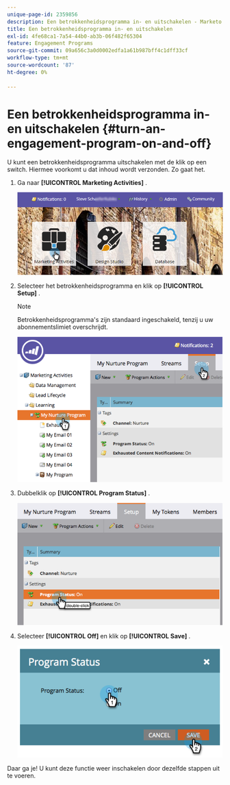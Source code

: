 ```yaml
---
unique-page-id: 2359856
description: Een betrokkenheidsprogramma in- en uitschakelen - Marketo Docs - Productdocumentatie
title: Een betrokkenheidsprogramma in- en uitschakelen
exl-id: 4fe68ca1-7a54-44b0-ab3b-06f482f65304
feature: Engagement Programs
source-git-commit: 09a656c3a0d0002edfa1a61b987bff4c1dff33cf
workflow-type: tm+mt
source-wordcount: '87'
ht-degree: 0%

---
```


# Een betrokkenheidsprogramma in- en uitschakelen {#turn-an-engagement-program-on-and-off}

U kunt een betrokkenheidsprogramma uitschakelen met de klik op een switch. Hiermee voorkomt u dat inhoud wordt verzonden. Zo gaat het.

1. Ga naar **[!UICONTROL Marketing Activities]** .

   ![](assets/login-marketing-activities.png)

1. Selecteer het betrokkenheidsprogramma en klik op **[!UICONTROL Setup]** .

   >[!NOTE]
   >
   >Betrokkenheidsprogramma&#39;s zijn standaard ingeschakeld, tenzij u uw abonnementslimiet overschrijdt.

   ![](assets/image2014-9-15-17-3a14-3a56.png)

1. Dubbelklik op **[!UICONTROL Program Status]** .

   ![](assets/image2014-9-15-17-3a14-3a59.png)

1. Selecteer **[!UICONTROL Off]** en klik op **[!UICONTROL Save]** .

   ![](assets/image2014-9-15-17-3a15-3a2.png)

Daar ga je! U kunt deze functie weer inschakelen door dezelfde stappen uit te voeren.
